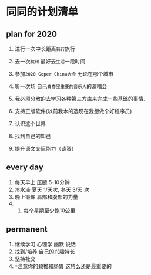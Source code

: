 # 同同的计划清单
## plan for 2020
1. 进行一次中长距离`骑行`旅行
2. 去一次`杭州` 最好去`生活`一段时间
3. 参加`2020 Goper China大会` 无论在哪个城市
4. 听一次场 自己`青春里重要的音乐人`的演唱会
5. 我必须分散的去学习各种第三方库来完成一些基础的事情.
6. 支持正版软件(以前我木的选现在我想做个好程序员)
7. 认识这个世界

8. 找到自己的知己
9. 提升语文交际能力（谈资）

## every day
1. 每天早上 压腿 5-10分钟
2. 冷水澡  夏天 1/天次, 冬天 3/天 次
3. 晚上锻炼 肩部和腹部的力量
4. 1. 每个星期至少跑10公里

## permanent
1. 继续学习 心理学 幽默 说话 
2. 找到/培养 自己的兴趣特长
3. 坚持社交
4. `*`注意你的颈椎和肠胃 这特么还是最重要的